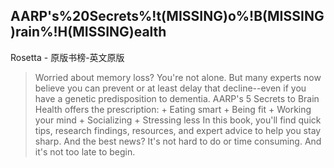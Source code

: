 ## AARP's%20Secrets%!t(MISSING)o%!B(MISSING)rain%!H(MISSING)ealth

Rosetta  -  原版书榜-英文原版

> Worried about memory loss? You're not alone. But many experts now believe you can prevent or at least delay that decline--even if you have a genetic predisposition to dementia. AARP's 5 Secrets to Brain Health offers the prescription: + Eating smart + Being fit + Working your mind + Socializing + Stressing less In this book, you'll find quick tips, research findings, resources, and expert advice to help you stay sharp. And the best news? It's not hard to do or time consuming. And it's not too late to begin.
